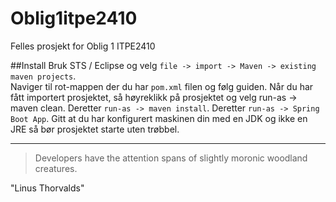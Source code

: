 # Oblig1itpe2410
Felles prosjekt for Oblig 1 ITPE2410


##Install
Bruk STS / Eclipse og velg `file -> import -> Maven -> existing maven projects`.  
Naviger til rot-mappen der du har `pom.xml` filen og følg guiden. 
Når du har fått importert prosjektet, så høyreklikk på prosjektet og velg run-as -> maven clean. Deretter `run-as -> maven install`. Deretter `run-as -> Spring Boot App`.
Gitt at du har konfigurert maskinen din med en JDK og ikke en JRE så bør prosjektet starte uten trøbbel. 





---
>Developers have the attention spans of slightly moronic woodland creatures.

"Linus Thorvalds"